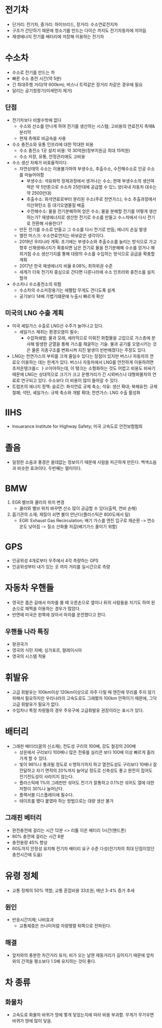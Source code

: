  # 전기차
* 단거리: 전기차, 중거리: 하이브리드, 장거리: 수소연료전지차
* 구조가 간단하기 때문에 청소기를 만드는 다이슨 까지도 전기자동차에 끼어듬
* 재생에너지 전기를 배터리에 저장해 이용하는 전기차

# 수소차
* 수소로 전기를 만드는 차
* 빠른 수소 충전 시간(약 5분)
* 긴 최대주행 거리(약 600km); 버스나 트럭같은 장거리 차같은 경우에 필요
* 달리는 공기청정기(미세먼지 제거)

## 단점
* 전기차보다 비쌀수밖에 없다
	* 수소와 산소를 만나게 하여 전기를 생산하는 시스템; 고비용의 연료전지 촉매&분리막 
	* 현재 촉매로 비금속을 사용 
* 수소 충전소와 유통 인프라에 대한 막대한 비용
	* 수소 충전소 1곳 설치 비용: 약 30억원(정부지원금 최대 15억원)
	* 수소 저장, 유통, 안정관리에도 고비용
* 수소 생산 자체가 비효율적이다.
	* 자연상태의 수소는 이용불가하여 부생수소,  추출수소, 수전해수소로 인공 수소를 마늘어야함
		* 부생수소: 석유화학 정제과정에서 생겨나는 수소; 현재 부생수소의 생산여력은 약 5만톤으로 수소차 25만대에 공급할 수 있느 양(국내 자동차 대수는 약 2500만대)
		* 추출수소: 화석연료로부터 분리된 수소(주로 천연가스); 수소 추출과정에서 이산화탄소 등 대기오염물질 배출
		* 수전해수소: 물을 전기분해하여 얻은 수소; 물을 분해할 전기를 어떻게 생산하는가? 재생에너지로 생산한 전기로 수소를 만들고 수ㅗ차에서 다시 전기로 전환해 사용한다?
	* 만든 전기를 수소로 만들고 그 수소를 다시 전기로 만듬; 에너지 손실 발생
	* 엘런 머스크: 수소연료연지는 바보같은 생각이다. 
	* 2019년 우리나라 계획: 초기에는 부생수소와 추출수소를 늘리는 방식으로 가고 향후 신재생에너지가 확충되면 남은 전기로 물을 전기분해해 수소를 얻거나 해외거점 수소 생산기지를 통해 대량의 수소를 수입하는 방식으로 공급을 확충할 계획
	* 2017년 한국 재생에너지 비율 8.08%; 최하위권 수준
	* 세계가 더욱 전기차 중심으로 간다면 다른나라에 수소 인프라와 충전소를 설치할까
* 수소차나 수소충전소의 위험
	* 수소차의 수소저장용기는 에펠탑 무게도 견디도록 설계
	* 공기보다 14배 가볍기떄문에 누출시 빠르게 확산

## 미국의 LNG 수출 계획
* 미국 셰일가스 수출로 LNG선 수주가 늘어나고 있다.
	* 셰일가스 채취는 환경오염이 필수; 
		* 수압파쇄법: 물과 모래, 세라믹으로 이뤄진 화합물을 고압으로 가스층에 분사해 발생한 균열을 통해 가스를 채굴하는 기술. 물과 공기를 오염시키는 것은 물론 지층구조를 변화시켜 지진 발생이 빈번해졌다는 주장도 있다. 
* LNG는 천연가스의 부피를 크게 줄일수 있다는 장점이 있지만 버스나 자동차의 연료오 이용하는 데는 한계가 있다. 버스나 자동차에서 LNG를 안전하게 이용하려면 초저온탱크를ㄷ ㅏㄹ아야하는데, 이 탱크는 소형화하는 것도 어렵고 비용도 비싸기 때문에 LNG는 상대적으로 크기가 크고 운행거리가 긴 시외버스나 대형화물차의 연료로 연구되고 있다. 수소보다 더 비용이 많이 들어갈 수 있다. 
* 트럼프의 에너지 정책: 슬로건: 화석연료 규제 축소; 석유: 생산 확대; 북해유전: 규제철폐; 석탄, 셰일가스: 규제 축소와 개발 확대; 천연가스: LNG 수출 활성화

# IIHS
* Insuarance Institute for Highway Safety; 미국 고속도로 안전보험협회 

# 졸음
* 일정한 소음과 풍경은 쓸데없는 정보이기 때문에 사람을 피곤하게 만든다. 백색소음과 비슷한 효과이다. 두번쨰는 멀미이다.

# BMW
1. EGR 벨브와 쿨러의 위치 변경
	* 쿨러와 벨브 위치 바꾸면 산소 많이 공급할 수 있다(출력, 연비 손해)
2. 흡기관의 소재; 재질이 쇠면 불이 안난다(플라스틱은 800도에서 탐)
	* EGR: Exhaust Gas Recirculation; 배기 가스를 엔진 입구로 재순환 -> 연소 온도 낮아짐 -> 질소 산화물 저감(배기가스 줄이기 위함)

# GPS
* 인공위성 4개로부터 우주에서 4각 측량하는 GPS
* 인공위성부터 내가 있는 곳 까지 거리를 실시간으로 측량

# 자동차 우핸들
* 영국은 좁은 길에서 마차를 몰 때 오른손으로 옆이나 뒤의 사람들을 치기도 하여 왼손으로 채찍을 이용하는 경우가 많았다.
* 반면에 미국은 왼쪽에 앉아서 마차를 운전했다고 한다.

## 우핸들 나라 특징
* 왕권국가
* 영국의 식민 지배; 싱가포르, 말레이시아
* 영국의 시스템 적용

# 휘발유
* 고급 휘발유는 100km이상 120km이상으로 자주 다릴 때 엔진에 무리를 주지 않기 위해서 필요하지만 우리나라의 고속도로도 그래봤자 100km 안팍이기 때문에, 그닥 고급 휘발유가 필요가 없다.
* 수입차나 특정 차량들의 경우 주유구에 고급휘발유 권장이라는 표시가 있다.

# 배터리
* 그래핀 배터리(꿈의 신소재); 전도성 구리의 100배, 강도 철강의 200배
	* 상온에서 구리보다 100배나 많은 전류를 실리콘 보다 100배 이상 빠르게 흘러가게 할 수 있다.
	* 빛이 98%나 통과될 정도로 ㅌ명하기까지 하고 열전도성도 구리보다 10배나 잘 전달하고 자기 면적의 20%까지 늘어날 정도로 신축성도 좋고 완전히 접어도 전기전도성이 사라지지 않는다. 
	* 플라스틱에 1%의 그래핀만 섞어도 전기가 잘통하고 0.1%만 섞어도 열에 대한 저항이 30%나 늘어난다. 
	* 플랙서블 디스플레이에 필수다.
	* 테이프를 뗐다 붙였따 하는 방법으로는 대량 생산 불가 

## 그래핀 베터리
* 완전충전에 걸리는 시간 12분 <> 리튬 이온 배터리 1시간(핸드폰)
* 80% 충전에 걸리는 시간 8분
* 충전용량 45% 향상
* 60도까지 안정성 유지해 전기차 배터리 요구 수준 다성(전기차의 최대 단점이었던 충전시간에 도움)

# 유령 정체
* 교통 정체의 50% 역할; 교통 혼잡비용 33조원; 매년 3-4% 증가 추세

## 원인
* 반응시간지체; 나비효과 
	* 교통체증은 쓰나미처럼 차량행렬 뒤쪽으로 전파된다.


## 해결
* 앞차와의 충분한 차간거리 유지; 비가 오는 날엔 제동거리가 길어지기 때문에 앞차와의 간격을 평소보다 1.5배 유지하는 것이 좋다.

# 차 종류
## 화물차
* 고속도로 화물차 바퀴가 땅에 몇개 닿았는지에 따라 비용 부과함. 무게가 무거우면 바퀴가 땅에 많이 닿음.